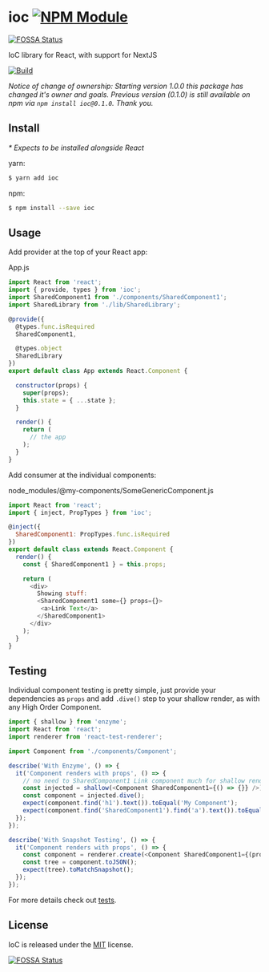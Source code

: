 # ioc [![NPM Module](https://img.shields.io/npm/v/ioc.svg)](https://www.npmjs.com/package/ioc)
[![FOSSA Status](https://app.fossa.io/api/projects/git%2Bgithub.com%2Falexindigo%2Fioc.svg?type=shield)](https://app.fossa.io/projects/git%2Bgithub.com%2Falexindigo%2Fioc?ref=badge_shield)

IoC library for React, with support for NextJS

[![Build](https://img.shields.io/travis/alexindigo/ioc/master.svg)](https://travis-ci.org/alexindigo/ioc)

*Notice of change of ownership: Starting version 1.0.0 this package has changed it's owner and goals. Previous version (0.1.0) is still available on npm via `npm install ioc@0.1.0`. Thank you.*

## Install

_* Expects to be installed alongside React_

yarn:
```sh
$ yarn add ioc
```

npm:
```sh
$ npm install --save ioc
```

## Usage

Add provider at the top of your React app:

App.js
```js
import React from 'react';
import { provide, types } from 'ioc';
import SharedComponent1 from './components/SharedComponent1';
import SharedLibrary from './lib/SharedLibrary';

@provide({
  @types.func.isRequired
  SharedComponent1,

  @types.object
  SharedLibrary
})
export default class App extends React.Component {

  constructor(props) {
    super(props);
    this.state = { ...state };
  }

  render() {
    return (
      // the app
    );
  }
}
```

Add consumer at the individual components:

node_modules/@my-components/SomeGenericComponent.js
```js
import React from 'react';
import { inject, PropTypes } from 'ioc';

@inject({
  SharedComponent1: PropTypes.func.isRequired
})
export default class extends React.Component {
  render() {
    const { SharedComponent1 } = this.props;

    return (
      <div>
        Showing stuff:
        <SharedComponent1 some={} props={}>
         <a>Link Text</a>
        </SharedComponent1>
      </div>
    );
  }
}
```

## Testing

Individual component testing is pretty simple, just provide your dependencies as `props`
and add `.dive()` step to your shallow render, as with any High Order Component.

```js
import { shallow } from 'enzyme';
import React from 'react';
import renderer from 'react-test-renderer';

import Component from './components/Component';

describe('With Enzyme', () => {
  it('Component renders with props', () => {
    // no need to SharedComponent1 Link component much for shallow rendering
    const injected = shallow(<Component SharedComponent1={() => {}} />);
    const component = injected.dive();
    expect(component.find('h1').text()).toEqual('My Component');
    expect(component.find('SharedComponent1').find('a').text()).toEqual('Link Text');
  });
});

describe('With Snapshot Testing', () => {
  it('Component renders with props', () => {
    const component = renderer.create(<Component SharedComponent1={(props) => <div comment="mocked SharedComponent1 component">{props.children}</div>} />);
    const tree = component.toJSON();
    expect(tree).toMatchSnapshot();
  });
});
```

For more details check out [tests](__tests__).

## License

IoC is released under the [MIT](License) license.


[![FOSSA Status](https://app.fossa.io/api/projects/git%2Bgithub.com%2Falexindigo%2Fioc.svg?type=large)](https://app.fossa.io/projects/git%2Bgithub.com%2Falexindigo%2Fioc?ref=badge_large)